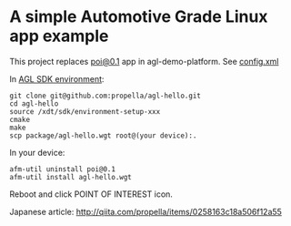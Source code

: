 A simple Automotive Grade Linux app example
===========================================

This project replaces poi@0.1 app in agl-demo-platform. See [config.xml](config.xml.in)

In [AGL SDK environment](http://docs.automotivelinux.org/docs/getting_started/en/dev/reference/setup-sdk-environment.html):

    git clone git@github.com:propella/agl-hello.git
    cd agl-hello
    source /xdt/sdk/environment-setup-xxx
    cmake
    make
    scp package/agl-hello.wgt root@(your device):.

In your device:

    afm-util uninstall poi@0.1
    afm-util install agl-hello.wgt
    
Reboot and click POINT OF INTEREST icon.

Japanese article: http://qiita.com/propella/items/0258163c18a506f12a55
